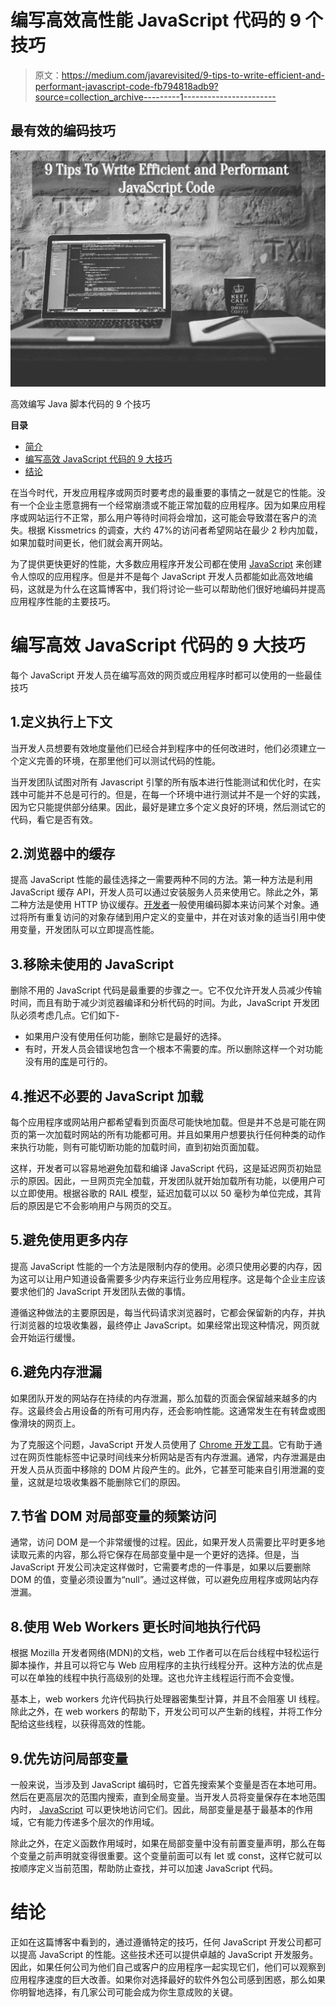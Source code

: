 # 编写高效高性能 JavaScript 代码的 9 个技巧

> 原文：<https://medium.com/javarevisited/9-tips-to-write-efficient-and-performant-javascript-code-fb794818adb9?source=collection_archive---------1----------------------->

## 最有效的编码技巧

![](img/98f3bf92740238d23734224bfc6b4dfb.png)

高效编写 Java 脚本代码的 9 个技巧

**目录**

*   [简介](#befd)
*   [编写高效 JavaScript 代码的 9 大技巧](#7f0c)
*   [结论](#2095)

在当今时代，开发应用程序或网页时要考虑的最重要的事情之一就是它的性能。没有一个企业主愿意拥有一个经常崩溃或不能正常加载的应用程序。因为如果应用程序或网站运行不正常，那么用户等待时间将会增加，这可能会导致潜在客户的流失。根据 Kissmetrics 的调查，大约 47%的访问者希望网站在最少 2 秒内加载，如果加载时间更长，他们就会离开网站。

为了提供更快更好的性能，大多数应用程序开发公司都在使用 [JavaScript](/javarevisited/5-best-javascript-books-for-beginners-and-experienced-web-developers-2c6353d1cc85?fbclid=IwAR2LQ5aUASQ55yjECE0gTuVtF0nwaKVXdP5sCWnvwb8edb8hZaZaKCpkP4c) 来创建令人惊叹的应用程序。但是并不是每个 JavaScript 开发人员都能如此高效地编码，这就是为什么在这篇博客中，我们将讨论一些可以帮助他们很好地编码并提高应用程序性能的主要技巧。

# 编写高效 JavaScript 代码的 9 大技巧

每个 JavaScript 开发人员在编写高效的网页或应用程序时都可以使用的一些最佳技巧

## 1.定义执行上下文

当开发人员想要有效地度量他们已经合并到程序中的任何改进时，他们必须建立一个定义完善的环境，在那里他们可以测试代码的性能。

当开发团队试图对所有 Javascript 引擎的所有版本进行性能测试和优化时，在实践中可能并不总是可行的。但是，在每一个环境中进行测试并不是一个好的实践，因为它只能提供部分结果。因此，最好是建立多个定义良好的环境，然后测试它的代码，看它是否有效。

## 2.浏览器中的缓存

提高 JavaScript 性能的最佳选择之一需要两种不同的方法。第一种方法是利用 JavaScript 缓存 API，开发人员可以通过安装服务人员来使用它。除此之外，第二种方法是使用 HTTP 协议缓存。[开发者](/javarevisited/top-10-online-courses-to-become-a-fullstack-web-developer-in-2020-d608a6b63232)一般使用编码脚本来访问某个对象。通过将所有重复访问的对象存储到用户定义的变量中，并在对该对象的适当引用中使用变量，开发团队可以立即提高性能。

## 3.移除未使用的 JavaScript

删除不用的 JavaScript 代码是最重要的步骤之一。它不仅允许开发人员减少传输时间，而且有助于减少浏览器编译和分析代码的时间。为此，JavaScript 开发团队必须考虑几点。它们如下-

*   如果用户没有使用任何功能，删除它是最好的选择。
*   有时，开发人员会错误地包含一个根本不需要的库。所以删除这样一个对功能没有用的[库](/javarevisited/10-javascript-frameworks-and-libraries-to-learn-in-2020-best-of-lot-5f61f86c60b4)是可行的。

## 4.推迟不必要的 JavaScript 加载

每个应用程序或网站用户都希望看到页面尽可能快地加载。但是并不总是可能在网页的第一次加载时网站的所有功能都可用。并且如果用户想要执行任何种类的动作来执行功能，则有可能切断功能的加载时间，直到初始页面加载。

这样，开发者可以容易地避免加载和编译 JavaScript 代码，这是延迟网页初始显示的原因。因此，一旦网页完全加载，开发团队就开始加载所有功能，以便用户可以立即使用。根据谷歌的 RAIL 模型，延迟加载可以以 50 毫秒为单位完成，其背后的原因是它不会影响用户与网页的交互。

## 5.避免使用更多内存

提高 JavaScript 性能的一个方法是限制内存的使用。必须只使用必要的内存，因为这可以让用户知道设备需要多少内存来运行业务应用程序。这是每个企业主应该要求他们的 JavaScript 开发团队去做的事情。

遵循这种做法的主要原因是，每当代码请求浏览器时，它都会保留新的内存，并执行浏览器的垃圾收集器，最终停止 JavaScript。如果经常出现这种情况，网页就会开始运行缓慢。

## 6.避免内存泄漏

如果团队开发的网站存在持续的内存泄漏，那么加载的页面会保留越来越多的内存。这最终会占用设备的所有可用内存，还会影响性能。这通常发生在有转盘或图像滑块的网页上。

为了克服这个问题，JavaScript 开发人员使用了 [Chrome 开发工具](/javarevisited/10-things-aspiring-web-developers-should-learn-in-2021-6747bfbfc12e)。它有助于通过在网页性能标签中记录时间线来分析网站是否有内存泄漏。通常，内存泄漏是由开发人员从页面中移除的 DOM 片段产生的。此外，它甚至可能来自引用泄漏的变量，这就是垃圾收集器不能删除它们的原因。

## 7.节省 DOM 对局部变量的频繁访问

通常，访问 DOM 是一个非常缓慢的过程。因此，如果开发人员需要比平时更多地读取元素的内容，那么将它保存在局部变量中是一个更好的选择。但是，当 JavaScript 开发公司决定这样做时，它需要考虑的一件事是，如果以后要删除 DOM 的值，变量必须设置为“null”。通过这样做，可以避免应用程序或网站内存泄漏。

## 8.使用 Web Workers 更长时间地执行代码

根据 Mozilla 开发者网络(MDN)的文档，web 工作者可以在后台线程中轻松运行脚本操作，并且可以将它与 Web 应用程序的主执行线程分开。这种方法的优点是可以在单独的线程中执行高级别的处理。这也允许主线程运行而不会变慢。

基本上，web workers 允许代码执行处理器密集型计算，并且不会阻塞 UI 线程。除此之外，在 web workers 的帮助下，开发公司可以产生新的线程，并将工作分配给这些线程，以获得高效的性能。

## 9.优先访问局部变量

一般来说，当涉及到 JavaScript 编码时，它首先搜索某个变量是否在本地可用。然后在更高层次的范围内搜索，直到全局变量。当开发人员将变量保存在本地范围内时， [JavaScript](/javarevisited/10-best-online-courses-to-learn-javascript-in-2020-af5ed0801645) 可以更快地访问它们。因此，局部变量是基于最基本的作用域，它有能力传递多个层次的作用域。

除此之外，在定义函数作用域时，如果在局部变量中没有前置变量声明，那么在每个变量之前声明就变得很重要。这个变量前面可以有 let 或 const，这样它就可以按顺序定义当前范围，帮助防止查找，并可以加速 JavaScript 代码。

# 结论

正如在这篇博客中看到的，通过遵循特定的技巧，任何 JavaScript 开发公司都可以提高 JavaScript 的性能。这些技术还可以提供卓越的 JavaScript 开发服务。因此，如果任何公司为他们自己或客户的应用程序一起实现它们，他们可以观察到应用程序速度的巨大改善。如果你对选择最好的软件外包公司感到困惑，那么如果你明智地选择，有几家公司可能会成为你生意成败的关键。